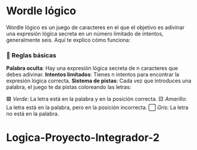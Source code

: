 # Wordle lógico

Wordle lógico es un juego de caracteres en el que el objetivo es adivinar una expresión lógica secreta en un número limitado de intentos, generalmente seis. Aquí te explico cómo funciona:

### 📜 Reglas básicas

**Palabra oculta**: Hay una expresión lógica secreta de n caracteres que debes adivinar.
**Intentos limitados**: Tienes n intentos para encontrar la expresión lógica correcta.
**Sistema de pistas**: Cada vez que introduces una palabra, el juego te da pistas coloreando las letras:

🟩 *Verde*: La letra está en la palabra y en la posición correcta.
🟨 *Amarillo*: La letra está en la palabra, pero en la posición incorrecta.
⬜ *Gris*: La letra no está en la palabra.
# Logica-Proyecto-Integrador-2
